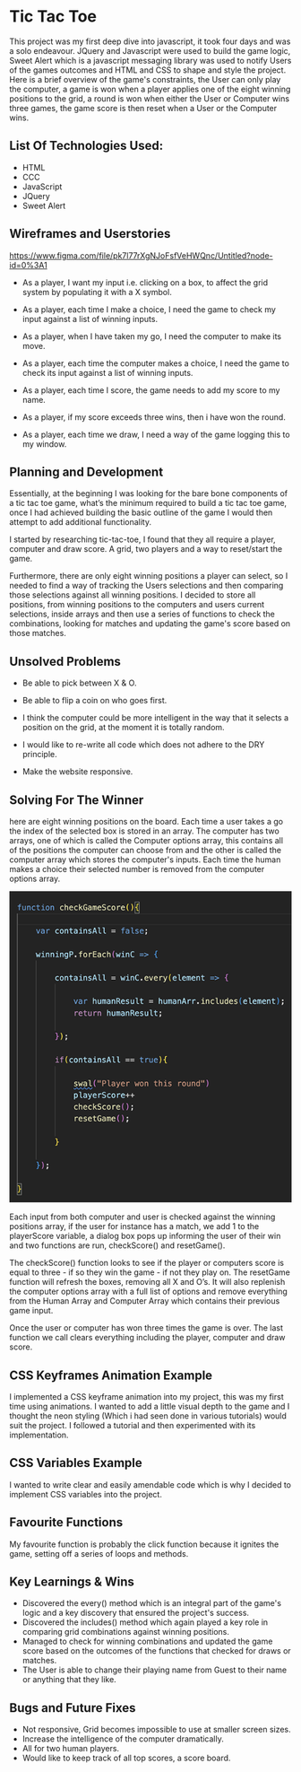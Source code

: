 # Tic Tac Toe

This project was my first deep dive into javascript, it took four days and was a solo endeavour. JQuery and Javascript were used to build the game logic, Sweet Alert which is a javascript messaging library was used to notify Users of the games outcomes and HTML and CSS to shape and style the project. Here is a brief overview of the game's constraints, the User can only play the computer, a game is won when a player applies one of the eight winning positions to the grid, a round is won when either the User or Computer wins three games, the game score is then reset when a User or the Computer wins.

## List Of Technologies Used:

* HTML
* CCC
* JavaScript
* JQuery
* Sweet Alert


## Wireframes and Userstories 

https://www.figma.com/file/pk7l77rXgNJoFsfVeHWQnc/Untitled?node-id=0%3A1


* As a player, I want my input i.e. clicking on a box, to affect the grid system by populating it with a X symbol.

* As a player, each time I make a choice, I need the game to check my input against a list of winning inputs.

* As a player, when I have taken my go, I need the computer to make its move.

* As a player, each time the computer makes a choice, I need the game to check its input against a list of winning inputs.

* As a player, each time I score, the game needs to add my score to my name.

* As a player, if my score exceeds three wins, then i have won the round.

* As a player, each time we draw, I need a way of the game logging this to my window.


## Planning and Development
Essentially, at the beginning I was looking for the bare bone components of a tic tac toe game, what’s the minimum required to build a tic tac toe game, once I had achieved building the basic outline of the game I would then attempt to add additional functionality.

I started by researching tic-tac-toe, I found that they all require a player, computer and draw score. A grid, two players and a way to reset/start the game. 

Furthermore, there are only eight winning positions a player can select, so I needed to find a way of tracking the Users selections and then comparing those selections against all winning positions. I decided to store all positions, from winning positions to the computers and users current selections, inside arrays and then use a series of functions to check the combinations, looking for matches and updating the game's score based on those matches.


## Unsolved Problems

* Be able to pick between X & O.

* Be able to flip a coin on who goes first.

* I think the computer could be more intelligent in the way that it selects a position on the grid, at the moment it is totally random.

* I would like to re-write all code which does not adhere to the DRY principle.

* Make the website responsive.


## Solving For The Winner

here are eight winning positions on the board. Each time a user takes a go the index of the selected box is stored in an array. The computer has two arrays, one of which is called the Computer options array, this contains all of the positions the computer can choose from and the other is called the computer array which stores the computer's inputs. Each time the human makes a choice their selected number is removed from the computer options array.

![Checking For User Winning Position](/game_logic.png)

Each input from both computer and user is checked against the winning positions array, if the user for instance has a match, we add 1 to the playerScore variable, a dialog box pops up informing the user of their win and two functions are run, checkScore() and resetGame().

The checkScore() function looks to see if the player or computers score is equal to three - if so they win the game - if not they play on. The resetGame function will refresh the boxes, removing all X and O’s. It will also replenish the computer options array with a full list of options and remove everything from the Human Array and Computer Array which contains their previous game input.

Once the user or computer has won three times the game is over. The last function we call clears everything including the player, computer and draw score.

## CSS Keyframes Animation Example
I implemented a CSS keyframe animation into my project, this was my first time using animations. I wanted to add a little visual depth to the game and I thought the neon styling (Which i had seen done in various tutorials) would suit the project. I followed a tutorial and then experimented with its implementation.

## CSS Variables Example
I wanted to write clear and easily amendable code which is why I decided to implement CSS variables into the project.

## Favourite Functions

My favourite function is probably the click function because it ignites the game, setting off a series of loops and methods.

## Key Learnings & Wins

- Discovered the every() method which is an integral part of the game's logic and a key discovery that ensured the project's success.
- Discovered the includes() method which again played a key role in comparing grid combinations against winning positions.
- Managed to check for winning combinations and updated the game score based on the outcomes of the functions that checked for draws or matches.
- The User is able to change their playing name from Guest to their name or anything that they like.


## Bugs and Future Fixes

- Not responsive, Grid becomes impossible to use at smaller screen sizes.
- Increase the intelligence of the computer dramatically.
- All for two human players.
- Would like to keep track of all top scores, a score board.





